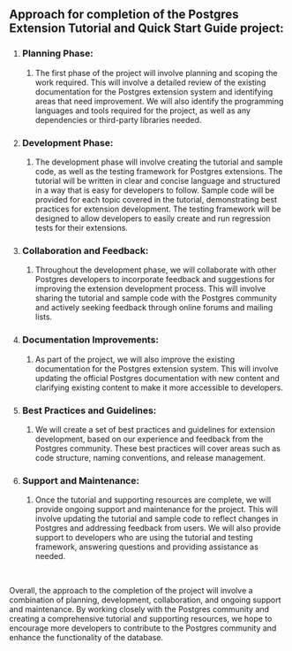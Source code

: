 <h2>Approach for completion of the Postgres Extension Tutorial and Quick Start Guide project:</h2>
<ol>
    <li><h3>Planning Phase:</h3><ol>
            <li>The first phase of the project will involve planning and scoping the work required. This will involve a detailed review of the existing documentation for the Postgres extension system and identifying areas that need improvement. We will also identify the programming languages and tools required for the project, as well as any dependencies or third-party libraries needed.</li>
        </ol>
    </li>
    <li><h3>Development Phase: </h3><ol>
            <li>The development phase will involve creating the tutorial and sample code, as well as the testing framework for Postgres extensions. The tutorial will be written in clear and concise language and structured in a way that is easy for developers to follow. Sample code will be provided for each topic covered in the tutorial, demonstrating best practices for extension development. The testing framework will be designed to allow developers to easily create and run regression tests for their extensions.</li>
        </ol>
    </li>
    <li><h3>Collaboration and Feedback:</h3><ol>
            <li>Throughout the development phase, we will collaborate with other Postgres developers to incorporate feedback and suggestions for improving the extension development process. This will involve sharing the tutorial and sample code with the Postgres community and actively seeking feedback through online forums and mailing lists.</li>
        </ol>
    </li>
    <li><h3>Documentation Improvements:</h3><ol>
            <li>As part of the project, we will also improve the existing documentation for the Postgres extension system. This will involve updating the official Postgres documentation with new content and clarifying existing content to make it more accessible to developers.</li>
        </ol>
    </li>
    <li><h3>Best Practices and Guidelines:</h3><ol>
            <li>We will create a set of best practices and guidelines for extension development, based on our experience and feedback from the Postgres community. These best practices will cover areas such as code structure, naming conventions, and release management.</li>
        </ol>
    </li>
    <li><h3>Support and Maintenance:</h3><ol>
            <li>Once the tutorial and supporting resources are complete, we will provide ongoing support and maintenance for the project. This will involve updating the tutorial and sample code to reflect changes in Postgres and addressing feedback from users. We will also provide support to developers who are using the tutorial and testing framework, answering questions and providing assistance as needed.</li>
        </ol>
    </li>
</ol>
<p><br></p>
<p>Overall, the approach to the completion of the project will involve a combination of planning, development, collaboration, and ongoing support and maintenance. By working closely with the Postgres community and creating a comprehensive tutorial and supporting resources, we hope to encourage more developers to contribute to the Postgres community and enhance the functionality of the database.</p>
<p><br></p>
<p><br></p>
